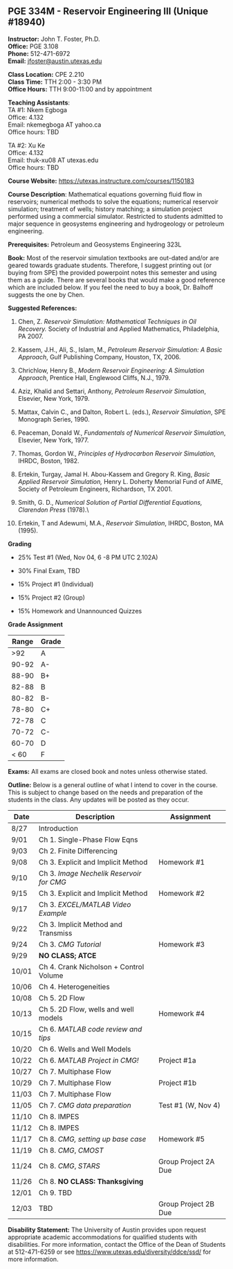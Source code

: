 <!--
.. title: Syllabus
.. slug: index
.. date: 2015-08-25 08:40:03 UTC-05:00
.. template: notitle.tmpl
.. description: PGE 323M - Reservoir Engineering III syllabus page
-->

## PGE 334M - Reservoir Engineering III (Unique #18940)


**Instructor:** John T. Foster, Ph.D.  
**Office:** PGE 3.108  
**Phone:** 512-471-6972  
**Email:** [jfoster@austin.utexas.edu](mailto:jfoster@austin.utexas.com)  

**Class Location:** CPE 2.210  
**Class Time:** TTH 2:00 - 3:30 PM  
**Office Hours:** TTH 9:00-11:00 and by appointment  

**Teaching Assistants**:  
TA #1: Nkem Egboga  
Office: 4.132  
Email: nkemegboga AT yahoo.ca  
Office hours: TBD  

TA #2: Xu Ke  
Office: 4.132  
Email: thuk-xu08 AT utexas.edu  
Office hours: TBD  


**Course Website:** <https://utexas.instructure.com/courses/1150183>

**Course Description**: Mathematical equations governing fluid flow in reservoirs; numerical methods to solve the equations; numerical reservoir simulation; treatment of wells; history matching; a simulation project performed using a commercial simulator. Restricted to students admitted to major sequence in geosystems engineering and hydrogeology or petroleum engineering. 


**Prerequisites:** Petroleum and Geosystems Engineering 323L


**Book:** Most of the reservoir simulation textbooks are out-dated and/or are geared towards graduate students. Therefore, I suggest printing out (or buying from SPE) the provided powerpoint notes this semester and using them as a guide. There are several books that would make a good reference which are included below. If you feel the need to buy a book, Dr. Balhoff suggests the one by Chen.

**Suggested References:**

1. Chen, Z. *Reservoir Simulation: Mathematical Techniques in Oil Recovery.* Society of Industrial and Applied Mathematics, Philadelphia, PA 2007.

1. Kassem, J.H., Ali, S., Islam, M., *Petroleum Reservoir Simulation: A Basic Approach*, Gulf Publishing Company, Houston, TX, 2006.

1. Chrichlow, Henry B., *Modern Reservoir Engineering: A Simulation Approach*, Prentice Hall, Englewood Cliffs, N.J., 1979.

1. Aziz, Khalid and Settari, Anthony, *Petroleum Reservoir Simulation*, Elsevier, New York, 1979.

1. Mattax, Calvin C., and Dalton, Robert L. (eds.), *Reservoir Simulation*, SPE Monograph Series, 1990.

1. Peaceman, Donald W., *Fundamentals of Numerical Reservoir Simulation*, Elsevier, New York, 1977.

1. Thomas, Gordon W., *Principles of Hydrocarbon Reservoir Simulation*, IHRDC, Boston, 1982.

1. Ertekin, Turgay, Jamal H. Abou-Kassem and Gregory R. King, *Basic Applied Reservoir Simulation,* Henry L. Doherty Memorial Fund of AIME, Society of Petroleum Engineers, Richardson, TX 2001.

1. Smith, G. D., *Numerical Solution of Partial Differential Equations, Clarendon Press* (1978).\

1. Ertekin, T and Adewumi, M.A., *Reservoir Simulation*, IHRDC, Boston, MA (1995).


**Grading**

 * 25% Test #1 (Wed, Nov 04, 6 -8 PM UTC 2.102A)

 * 30% Final Exam, TBD

 * 15% Project #1 (Individual)

 * 15% Project #2 (Group)

 * 15% Homework and Unannounced Quizzes


**Grade Assignment**

|Range|Grade|
|-|-|
|>92| A  |
|90-92| A-  |
|88-90| B+  |
|82-88| B  |
|80-82| B-  |
|78-80| C+  |
|72-78| C  |
|70-72| C-  |
|60-70| D  |
|< 60| F  |  


**Exams:** All exams are closed book and notes unless otherwise stated.

**Outline:** Below is a general outline of what I intend to cover in the course.  This is subject to change based on the needs and preparation of the students in the class.  Any updates will be posted as they occur.

| Date | Description | Assignment |
|-----------------|---------------------|-----------|
|8/27| Introduction||
|9/01| Ch 1. Single-Phase Flow Eqns | |
|9/03| Ch 2. Finite Differencing | |
|9/08| Ch 3. Explicit and Implicit Method |  Homework #1 |
|9/10| Ch 3. *Image Nechelik Reservoir for CMG* | |
|9/15| Ch 3. Explicit and Implicit Method | Homework #2 |
|9/17| Ch 3. *EXCEL/MATLAB Video Example* | | 
|9/22| Ch 3. Implicit Method and Transmiss | |
|9/24| Ch 3. *CMG Tutorial* | Homework #3 |
|9/29| **NO CLASS; ATCE** |
|10/01| Ch 4. Crank Nicholson + Control Volume |
|10/06| Ch 4. Heterogeneities |
|10/08| Ch 5. 2D Flow |
|10/13| Ch 5. 2D Flow, wells and well models | Homework #4 |
|10/15| Ch 6. *MATLAB code review and tips* | |
|10/20| Ch 6. Wells and Well Models | |
|10/22| Ch 6. *MATLAB Project in CMG!* |  Project #1a |
|10/27| Ch 7. Multiphase Flow | |
|10/29| Ch 7. Multiphase Flow | Project #1b |
|11/03| Ch 7. Multiphase Flow | |
|11/05| Ch 7. *CMG data preparation* | Test #1 (W, Nov 4) |
|11/10| Ch 8. IMPES | |
|11/12| Ch 8. IMPES | |
|11/17| Ch 8. *CMG, setting up base case* | Homework #5 |
|11/19| Ch 8. *CMG*, *CMOST* | |
|11/24| Ch 8. *CMG*, *STARS* | Group Project 2A Due |
|11/26| Ch 8. **NO CLASS: Thanksgiving** | |
|12/01| Ch 9. TBD |
|12/03| TBD | Group Project 2B Due |  


**Disability Statement:** The University of Austin provides upon request appropriate academic accommodations for qualified students with disabilities. For more information, contact the Office of the Dean of Students at 512-471-6259 or see <a href="https://www.utexas.edu/diversity/ddce/ssd/" target="_blank">https://www.utexas.edu/diversity/ddce/ssd/</a> for more information.
